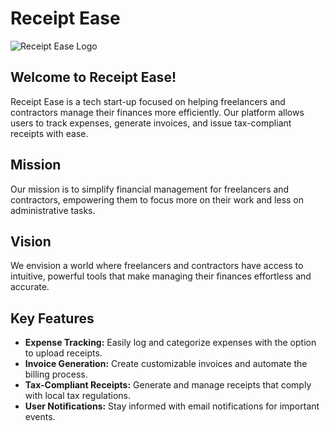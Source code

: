 # Receipt Ease

![Receipt Ease Logo](link-to-your-logo.png)

## Welcome to Receipt Ease!

Receipt Ease is a tech start-up focused on helping freelancers and contractors manage their finances more efficiently. Our platform allows users to track expenses, generate invoices, and issue tax-compliant receipts with ease.

## Mission

Our mission is to simplify financial management for freelancers and contractors, empowering them to focus more on their work and less on administrative tasks.

## Vision

We envision a world where freelancers and contractors have access to intuitive, powerful tools that make managing their finances effortless and accurate.

## Key Features

- **Expense Tracking:** Easily log and categorize expenses with the option to upload receipts.
- **Invoice Generation:** Create customizable invoices and automate the billing process.
- **Tax-Compliant Receipts:** Generate and manage receipts that comply with local tax regulations.
- **User Notifications:** Stay informed with email notifications for important events.
